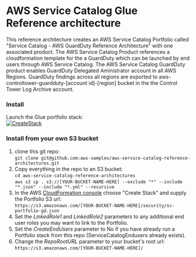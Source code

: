 # AWS Service Catalog Glue Reference architecture

This reference architecture creates an AWS Service Catalog Portfolio called 
 "Service Catalog - AWS GuardDuty Reference Architecture" with one associated product.
 The AWS Service Catalog Product references a cloudformation template for the
 a GuardDuty which can be launched by end users through AWS Service Catalog.
 The AWS Service Catalog GuardDuty product enables GuardDuty Delegated Aministrator account in all AWS Regions. GuardDuty findings across all regions are exported to aws-controltower-guardduty-[account id]-[region] bucket in the the Control Tower Log Archive account.

### Install  
Launch the Glue portfolio stack:  
[![CreateStack](https://s3.amazonaws.com/cloudformation-examples/cloudformation-launch-stack.png)](https://console.aws.amazon.com/cloudformation/home?region=us-east-1#/stacks/new?stackName=SC-RA-GuardDuty-Portfolio&templateURL=https://aws-service-catalog-reference-architectures.s3.amazonaws.com/security/sc-portfolio-gd.json)


### Install from your own S3 bucket  
1. clone this git repo:  
  ```git clone git@github.com:aws-samples/aws-service-catalog-reference-architectures.git```  
2. Copy everything in the repo to an S3 bucket:  
  ```cd aws-service-catalog-reference-architectures```  
  ```aws s3 cp . s3://[YOUR-BUCKET-NAME-HERE] --exclude "*" --include "*.json" --include "*.yml" --recursive```  
3. In the AWS [CloudFormation console](https://console.aws.amazon.com/cloudformation) choose "Create Stack" and supply the Portfolio S3 url:  
  ```https://s3.amazonaws.com/[YOUR-BUCKET-NAME-HERE]/security/sc-portfolio-gd.json```  
5. Set the _LinkedRole1_ and _LinkedRole2_ parameters to any additional end user roles you may want to link to the Portfolio.
6. Set the _CreateEndUsers_ parameter to No if you have already run a Portfolio stack from this repo (ServiceCatalogEndusers already exists).
7. Change the _RepoRootURL_ parameter to your bucket's root url:  
  ```https://s3.amazonaws.com/[YOUR-BUCKET-NAME-HERE]/``` 

